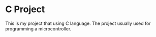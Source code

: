 # C Project

This is my project that using C language.
The project usually used for programming a microcontroller. 
